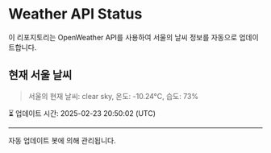 
# Weather API Status

이 리포지토리는 OpenWeather API를 사용하여 서울의 날씨 정보를 자동으로 업데이트합니다.

## 현재 서울 날씨
> 서울의 현재 날씨: clear sky, 온도: -10.24°C, 습도: 73%

⏳ 업데이트 시간: 2025-02-23 20:50:02 (UTC)

---
자동 업데이트 봇에 의해 관리됩니다.
